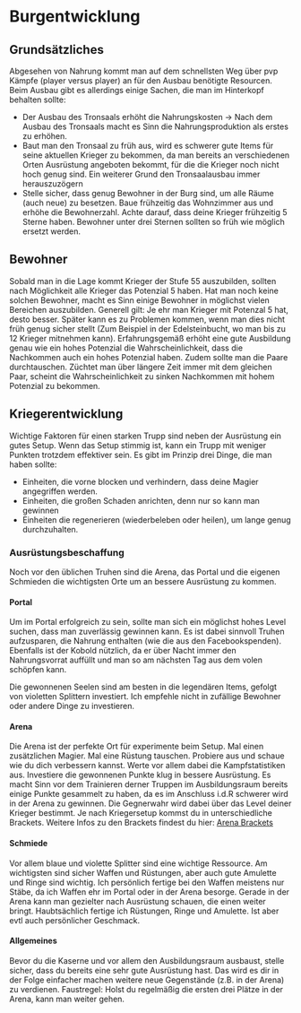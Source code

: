 # Burgentwicklung
## Grundsätzliches
Abgesehen von Nahrung kommt man auf dem schnellsten Weg über pvp Kämpfe (player versus player) an für den Ausbau benötigte Resourcen. Beim Ausbau gibt es allerdings einige Sachen, die man im Hinterkopf behalten sollte:

- Der Ausbau des Tronsaals erhöht die Nahrungskosten -> Nach dem Ausbau des Tronsaals macht es Sinn die Nahrungsproduktion als erstes zu erhöhen.
- Baut man den Tronsaal zu früh aus, wird es schwerer gute Items für seine aktuellen Krieger zu bekommen, da man bereits an verschiedenen Orten Ausrüstung angeboten bekommt, für die die Krieger noch nicht hoch genug sind. Ein weiterer Grund den Tronsaalausbau immer herauszuzögern
- Stelle sicher, dass genug Bewohner in der Burg sind, um alle Räume (auch neue) zu besetzen. Baue frühzeitig das Wohnzimmer aus und erhöhe die Bewohnerzahl. Achte darauf, dass deine Krieger frühzeitig 5 Sterne haben. Bewohner unter drei Sternen sollten so früh wie möglich ersetzt werden.

## Bewohner
Sobald man in die Lage kommt Krieger der Stufe 55 auszubilden, sollten nach Möglichkeit alle Krieger das Potenzial 5 haben. Hat man noch keine solchen Bewohner, macht es Sinn einige Bewohner in möglichst vielen Bereichen auszubilden. Generell gilt: Je ehr man Krieger mit Potenzal 5 hat, desto besser. Später kann es zu Problemen kommen, wenn man dies nicht früh genug sicher stellt (Zum Beispiel in der Edelsteinbucht, wo man bis zu 12 Krieger mitnehmen kann). Erfahrungsgemäß erhöht eine gute Ausbildung genau wie ein hohes Potenzial die Wahrscheinlichkeit, dass die Nachkommen auch ein hohes Potenzial haben. Zudem sollte man die Paare durchtauschen. Züchtet man über längere Zeit immer mit dem gleichen Paar, scheint die Wahrscheinlichkeit zu sinken Nachkommen mit hohem Potenzial zu bekommen.

## Kriegerentwicklung
Wichtige Faktoren für einen starken Trupp sind neben der Ausrüstung ein gutes Setup. Wenn das Setup stimmig ist, kann ein Trupp mit weniger Punkten trotzdem effektiver sein. Es gibt im Prinzip drei Dinge, die man haben sollte:

- Einheiten, die vorne blocken und verhindern, dass deine Magier angegriffen werden.
- Einheiten, die großen Schaden anrichten, denn nur so kann man gewinnen
- Einheiten die regenerieren (wiederbeleben oder heilen), um lange genug durchzuhalten.

### Ausrüstungsbeschaffung
Noch vor den üblichen Truhen sind die Arena, das Portal und die eigenen Schmieden die wichtigsten Orte um an bessere Ausrüstung zu kommen.

#### Portal
Um im Portal erfolgreich zu sein, sollte man sich ein möglichst hohes Level suchen, dass man zuverlässig gewinnen kann. Es ist dabei sinnvoll Truhen aufzusparen, die Nahrung enthalten (wie die aus den Facebookspenden). Ebenfalls ist der Kobold nützlich, da er über Nacht immer den Nahrungsvorrat auffüllt und man so am nächsten Tag aus dem volen schöpfen kann.

Die gewonnenen Seelen sind am besten in die legendären Items, gefolgt von violetten Splittern investiert. Ich empfehle nicht in zufällige Bewohner oder andere Dinge zu investieren.

#### Arena
Die Arena ist der perfekte Ort für experimente beim Setup. Mal einen zusätzlichen Magier. Mal eine Rüstung tauschen. Probiere aus und schaue wie du dich verbessern kannst. Werte vor allem dabei die Kampfstatistiken aus. Investiere die gewonnenen Punkte klug in bessere Ausrüstung. Es macht Sinn vor dem Trainieren derner Truppen im Ausbildungsraum bereits einige Punkte gesammelt zu haben, da es im Anschluss i.d.R schwerer wird in der Arena zu gewinnen. Die Gegnerwahr wird dabei über das Level deiner Krieger bestimmt. Je nach Kriegersetup kommst du in unterschiedliche Brackets. Weitere Infos zu den Brackets findest du hier: [Arena Brackets](http://ni877848-1.web12.nitrado.hosting/index.php?contf=arena_de.php)

#### Schmiede
Vor allem blaue und violette Splitter sind eine wichtige Ressource. Am wichtigsten sind sicher Waffen und Rüstungen, aber auch gute Amulette und Ringe sind wichtig. Ich persönlich fertige bei den Waffen meistens nur Stäbe, da ich Waffen ehr im Portal oder in der Arena besorge. Gerade in der Arena kann man gezielter nach Ausrüstung schauen, die einen weiter bringt. Haubtsächlich fertige ich Rüstungen, Ringe und Amulette. Ist aber evtl auch persönlicher Geschmack.

#### Allgemeines
Bevor du die Kaserne und vor allem den Ausbildungsraum ausbaust, stelle sicher, dass du bereits eine sehr gute Ausrüstung hast. Das wird es dir in der Folge einfacher machen weitere neue Gegenstände (z.B. in der Arena) zu verdienen. Faustregel: Holst du regelmäßig die ersten drei Plätze in der Arena, kann man weiter gehen.
